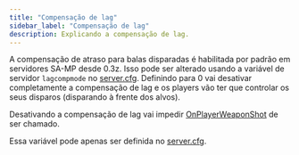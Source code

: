 ```yaml
---
title: "Compensação de lag"
sidebar_label: "Compensação de lag"
description: Explicando a compensação de lag.
---
```


A compensação de atraso para balas disparadas é habilitada por padrão em servidores SA-MP desde 0.3z. Isso pode ser alterado usando a variável de servidor `lagcompmode` no [server.cfg](server.cfg). Definindo para 0 vai desativar completamente a compensação de lag e os players vão ter que controlar os seus disparos (disparando à frente dos alvos).

Desativando a compensação de lag vai impedir [OnPlayerWeaponShot](../scripting/callbacks/OnPlayerWeaponShot) de ser chamado.

Essa variável pode apenas ser definida no [server.cfg](server.cfg).
